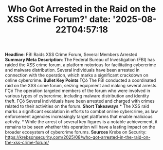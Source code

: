 ﻿---
title: "Who Got Arrested in the Raid on the XSS Crime Forum?'
date: '2025-08-22T04:57:18"
category: "Markets"
summary: ""
slug: "who got arrested in the raid on the xss crime forum"
source_urls:
  - "https://krebsonsecurity.com/2025/08/who-got-arrested-in-the-raid-on-the-xss-crime-forum/"
seo:
  title: "Who Got Arrested in the Raid on the XSS Crime Forum? | Hash n Hedge'
  description: '"
  keywords: ["news", "markets", "brief"]
---
**Headline**: FBI Raids XSS Crime Forum, Several Members Arrested  **Summary Meta Description**: The Federal Bureau of Investigation (FBI) has raided the XSS crime forum, a platform notorious for facilitating cybercrime and malware distribution. Several individuals have been arrested in connection with the operation, which marks a significant crackdown on online cybercrime.  **Bullet Key Points**  ΓÇó The FBI conducted a coordinated raid on the XSS crime forum, seizing equipment and making several arrests. ΓÇó The operation targeted members of the forum who were involved in various types of cybercrime, including malware distribution and identity theft. ΓÇó Several individuals have been arrested and charged with crimes related to their activities on the forum.  **Short Takeaways**  * The XSS raid marks a significant escalation in efforts to combat online cybercrime, as law enforcement agencies increasingly target platforms that enable malicious activity. * While the arrest of several key figures is a notable achievement, it remains to be seen whether this operation will have a lasting impact on the broader ecosystem of cybercrime forums.  **Sources** Krebs on Security: https://krebsonsecurity.com/2025/08/who-got-arrested-in-the-raid-on-the-xss-crime-forum/ 
